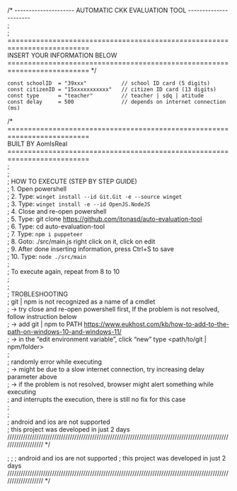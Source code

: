 /*  --------------------- AUTOMATIC CKK EVALUATION TOOL ----------------------    
;   
;   
    ==========================================================================  
                          INSERT YOUR INFORMATION BELOW                         
    ========================================================================== */   
  
    const schoolID  = "39xxx"           // school ID card (5 digits)  
    const citizenID = "15xxxxxxxxxxx"   // citizen ID card (13 digits)  
    const type      = "teacher"         // teacher | sdq | atitude  
    const delay     = 500               // depends on internet connection (ms)  
            
/*  ==========================================================================  
                               BUILT BY AomIsReal                              
    ==========================================================================  
;   
;   
; HOW TO EXECUTE (STEP BY STEP GUIDE)   
;   1. Open powershell  
;   2. Type: `winget install --id Git.Git -e --source winget`  
;   3. Type: `winget install -e --id OpenJS.NodeJS`  
;   4. Close and re-open powershell  
;   5. Type: git clone https://github.com/itonasd/auto-evaluation-tool  
;   6. Type: cd auto-evaluation-tool  
;   7. Type: `npm i puppeteer`  
;   8. Goto: ./src/main.js right click on it, click on edit  
;   9. After done inserting information, press Ctrl+S to save  
;   10. Type: `node ./src/main`  
;  
;   To execute again, repeat from 8 to 10   
;   
;  
; TROBLESHOOTING  
;   git | npm is not recognized as a name of a cmdlet  
;       -> try close and re-open powershell first, If the problem is not resolved, follow instruction below  
;       -> add git | npm to PATH https://www.eukhost.com/kb/how-to-add-to-the-path-on-windows-10-and-windows-11/  
;       -> in the “edit environment variable”, click “new” type <path/to/git | npm/folder>  
;   
;   randomly error while executing  
;       -> might be due to a slow internet connection, try increasing delay parameter above  
;       -> if the problem is not resolved, browser might alert something while executing  
;          and interrupts the execution, there is still no fix for this case  
;   
;   
; android and ios are not supported  
; this project was developed in just 2 days  
/////////////////////////////////////////////////////////////////////////////////////////////////////////////////// */   




; 
; 
; android and ios are not supported
; this project was developed in just 2 days
/////////////////////////////////////////////////////////////////////////////////////////////////////////////////// */ 

